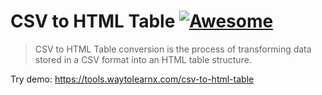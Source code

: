 # CSV to HTML Table [![Awesome](https://cdn.rawgit.com/sindresorhus/awesome/d7305f38d29fed78fa85652e3a63e154dd8e8829/media/badge.svg)](https://github.com/sindresorhus/awesome)

>CSV to HTML Table conversion is the process of transforming data stored in a CSV format into an HTML table structure.

Try demo: https://tools.waytolearnx.com/csv-to-html-table
